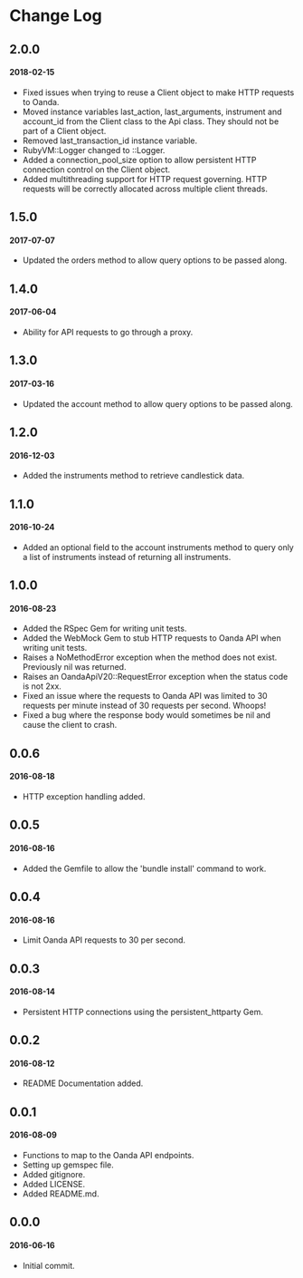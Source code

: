 # Change Log

## 2.0.0
#### 2018-02-15
* Fixed issues when trying to reuse a Client object to make HTTP requests to Oanda.
* Moved instance variables last_action, last_arguments, instrument and account_id from the Client class to the Api class. They should not be part of a Client object.
* Removed last_transaction_id instance variable.
* RubyVM::Logger changed to ::Logger.
* Added a connection_pool_size option to allow persistent HTTP connection control on the Client object.
* Added multithreading support for HTTP request governing. HTTP requests will be correctly allocated across multiple client threads.

## 1.5.0
#### 2017-07-07
* Updated the orders method to allow query options to be passed along.

## 1.4.0
#### 2017-06-04
* Ability for API requests to go through a proxy.

## 1.3.0
#### 2017-03-16
* Updated the account method to allow query options to be passed along.

## 1.2.0
#### 2016-12-03
* Added the instruments method to retrieve candlestick data.

## 1.1.0
#### 2016-10-24
* Added an optional field to the account instruments method to query only a list of instruments instead of returning all instruments.

## 1.0.0
#### 2016-08-23
* Added the RSpec Gem for writing unit tests.
* Added the WebMock Gem to stub HTTP requests to Oanda API when writing unit tests.
* Raises a NoMethodError exception when the method does not exist. Previously nil was returned.
* Raises an OandaApiV20::RequestError exception when the status code is not 2xx.
* Fixed an issue where the requests to Oanda API was limited to 30 requests per minute instead of 30 requests per second. Whoops!
* Fixed a bug where the response body would sometimes be nil and cause the client to crash.

## 0.0.6
#### 2016-08-18
* HTTP exception handling added.

## 0.0.5
#### 2016-08-16
* Added the Gemfile to allow the 'bundle install' command to work.

## 0.0.4
#### 2016-08-16
* Limit Oanda API requests to 30 per second.

## 0.0.3
#### 2016-08-14
* Persistent HTTP connections using the persistent_httparty Gem.

## 0.0.2
#### 2016-08-12
* README Documentation added.

## 0.0.1
#### 2016-08-09
* Functions to map to the Oanda API endpoints.
* Setting up gemspec file.
* Added gitignore.
* Added LICENSE.
* Added README.md.

## 0.0.0
#### 2016-06-16
* Initial commit.
